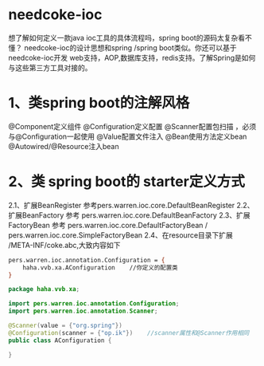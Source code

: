# needcoke-ioc

想了解如何定义一款java ioc工具的具体流程吗，spring boot的源码太复杂看不懂？
needcoke-ioc的设计思想和spring /spring boot类似。你还可以基于needcoke-ioc开发 web支持，AOP,数据库支持，redis支持。了解Spring是如何与这些第三方工具对接的。


# 1、类spring boot的注解风格
@Component定义组件
@Configuration定义配置
@Scanner配置包扫描 ，必须与@Configuration一起使用
@Value配置文件注入
@Bean使用方法定义bean
@Autowired/@Resource注入bean

# 2、类 spring boot的 starter定义方式
   2.1、扩展BeanRegister  参考pers.warren.ioc.core.DefaultBeanRegister
    2.2、扩展BeanFactory  参考 pers.warren.ioc.core.DefaultBeanFactory 
    2.3、扩展 FactoryBean 参考 pers.warren.ioc.core.DefaultFactoryBean / pers.warren.ioc.core.SimpleFactoryBean
    2.4、在resource目录下扩展 /META-INF/coke.abc,大致内容如下

```abc
pers.warren.ioc.annotation.Configuration = {
    haha.vvb.xa.AConfiguration    //你定义的配置类
}
```

```java
package haha.vvb.xa;

import pers.warren.ioc.annotation.Configuration;
import pers.warren.ioc.annotation.Scanner;

@Scanner(value = {"org.spring"})
@Configuration(scanner = {"op.ik"})    //scanner属性和@Scanner作用相同
public class AConfiguration {

}

```

